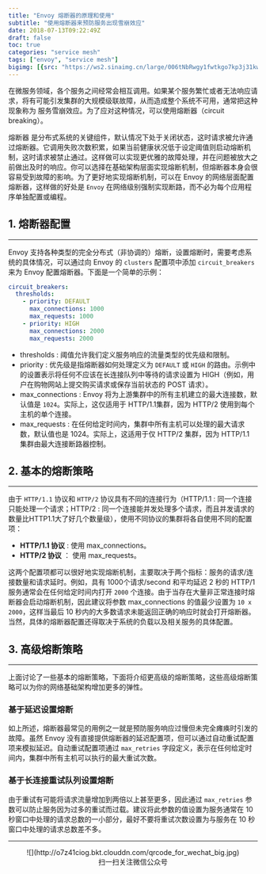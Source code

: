 ```yaml
---
title: "Envoy 熔断器的原理和使用"
subtitle: "使用熔断器来预防服务出现雪崩效应"
date: 2018-07-13T09:22:49Z
draft: false
toc: true
categories: "service mesh"
tags: ["envoy", "service mesh"]
bigimg: [{src: "https://ws2.sinaimg.cn/large/006tNbRwgy1fwtkgo7kp3j31kw0d0750.jpg"}]
---
```


<!--more-->

在微服务领域，各个服务之间经常会相互调用。如果某个服务繁忙或者无法响应请求，将有可能引发集群的大规模级联故障，从而造成整个系统不可用，通常把这种现象称为 <span id="inline-purple">服务雪崩效应</span>。为了应对这种情况，可以使用熔断器（circuit breaking）。

<span id="inline-purple">熔断器</span> 是分布式系统的关键组件，默认情况下处于关闭状态，这时请求被允许通过熔断器。它调用失败次数积累，如果当前健康状况低于设定阈值则启动熔断机制，这时请求被禁止通过。这样做可以实现更优雅的故障处理，并在问题被放大之前做出及时的响应。你可以选择在基础架构层面实现熔断机制，但熔断器本身会很容易受到故障的影响。为了更好地实现熔断机制，可以在 Envoy 的网络层面配置熔断器，这样做的好处是 `Envoy` 在网络级别强制实现断路，而不必为每个应用程序单独配置或编程。

## <span id="inline-toc">1.</span> 熔断器配置

----

Envoy 支持各种类型的完全分布式（非协调的）熔断，设置熔断时，需要考虑系统的具体情况，可以通过向 Envoy 的 `clusters` 配置项中添加 `circuit_breakers` 来为 Envoy 配置熔断器。下面是一个简单的示例：

```yaml
circuit_breakers:
  thresholds:
    - priority: DEFAULT
      max_connections: 1000
      max_requests: 1000
    - priority: HIGH
      max_connections: 2000
      max_requests: 2000
```

+ <span id="inline-blue">thresholds</span> : 阈值允许我们定义服务响应的流量类型的优先级和限制。
+ <span id="inline-blue">priority</span> : 优先级是指熔断器如何处理定义为 `DEFAULT` 或 `HIGH` 的路由。示例中的设置表示将任何不应该在长连接队列中等待的请求设置为 HIGH（例如，用户在购物网站上提交购买请求或保存当前状态的 POST 请求）。
+ <span id="inline-blue">max_connections</span> : Envoy 将为上游集群中的所有主机建立的最大连接数，默认值是 `1024`。实际上，这仅适用于 HTTP/1.1集群，因为 HTTP/2 使用到每个主机的单个连接。
+ <span id="inline-blue">max_requests</span> : 在任何给定时间内，集群中所有主机可以处理的最大请求数，默认值也是 1024。实际上，这适用于仅 HTTP/2 集群，因为 HTTP/1.1 集群由最大连接断路器控制。

## <span id="inline-toc">2.</span> 基本的熔断策略

----

由于 `HTTP/1.1` 协议和 `HTTP/2` 协议具有不同的连接行为（HTTP/1.1 : 同一个连接只能处理一个请求；HTTP/2 : 同一个连接能并发处理多个请求，而且并发请求的数量比HTTP1.1大了好几个数量级），使用不同协议的集群将各自使用不同的配置项：

+ **HTTP/1.1 协议** : 使用 max_connections。
+ **HTTP/2 协议** ： 使用 max_requests。

这两个配置项都可以很好地实现熔断机制，主要取决于两个指标：服务的请求/连接数量和请求延时。例如，具有 1000个请求/second 和平均延迟 2 秒的 HTTP/1 服务通常会在任何给定时间内打开 `2000` 个连接。由于当存在大量非正常连接时熔断器会启动熔断机制，因此建议将参数 max_connections 的值最少设置为 `10 x 2000`，这样当最后 10 秒内的大多数请求未能返回正确的响应时就会打开熔断器。当然，具体的熔断器配置还得取决于系统的负载以及相关服务的具体配置。

## <span id="inline-toc">3.</span> 高级熔断策略

----

上面讨论了一些基本的熔断策略，下面将介绍更高级的熔断策略，这些高级熔断策略可以为你的网络基础架构增加更多的弹性。

### 基于延迟设置熔断

如上所述，熔断器最常见的用例之一就是预防服务响应过慢但未完全瘫痪时引发的故障。虽然 Envoy 没有直接提供熔断器的延迟配置项，但可以通过自动重试配置项来模拟延迟。自动重试配置项通过 `max_retries` 字段定义，表示在任何给定时间内，集群中所有主机可以执行的最大重试次数。

### 基于长连接重试队列设置熔断

由于重试有可能将请求流量增加到两倍以上甚至更多，因此通过 `max_retries` 参数可以防止服务因为过多的重试而过载。建议将此参数的值设置为服务通常在 10 秒窗口中处理的请求总数的一小部分，最好不要将重试次数设置为与服务在 10 秒窗口中处理的请求总数差不多。

----

<center>![](http://o7z41ciog.bkt.clouddn.com/qrcode_for_wechat_big.jpg)</center>
<center>扫一扫关注微信公众号</center>

